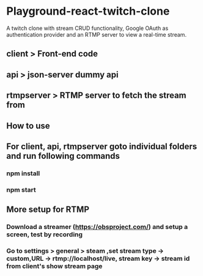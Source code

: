 # Playground-react-twitch-clone

A twitch clone with stream CRUD functionality, Google OAuth as authentication provider and an RTMP server to view a real-time stream.

 ## client > Front-end code
 ## api > json-server dummy api
 ## rtmpserver > RTMP server to fetch the stream from


## How to use

## For client, api, rtmpserver goto individual folders and run following commands
### npm install 
### npm start


## More setup for RTMP
### Download a streamer (https://obsproject.com/) and setup a screen, test by recording
### Go to settings > general > steam ,set stream type -> custom,URL -> rtmp://localhost/live, stream key -> stream id from client's show stream page
